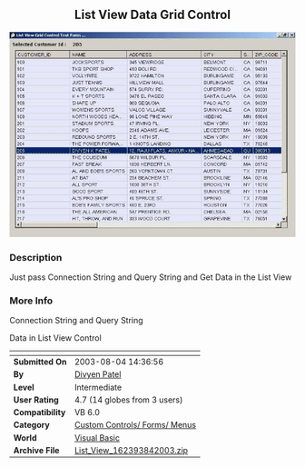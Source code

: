 ﻿<div align="center">

## List View Data Grid Control

<img src="PIC20038701571533.jpg">
</div>

### Description

Just pass Connection String and Query String and Get Data in the List View
 
### More Info
 
Connection String and Query String

Data in List View Control


<span>             |<span>
---                |---
**Submitted On**   |2003-08-04 14:36:56
**By**             |[Divyen Patel](https://github.com/Planet-Source-Code/PSCIndex/blob/master/ByAuthor/divyen-patel.md)
**Level**          |Intermediate
**User Rating**    |4.7 (14 globes from 3 users)
**Compatibility**  |VB 6\.0
**Category**       |[Custom Controls/ Forms/  Menus](https://github.com/Planet-Source-Code/PSCIndex/blob/master/ByCategory/custom-controls-forms-menus__1-4.md)
**World**          |[Visual Basic](https://github.com/Planet-Source-Code/PSCIndex/blob/master/ByWorld/visual-basic.md)
**Archive File**   |[List\_View\_162393842003\.zip](https://github.com/Planet-Source-Code/divyen-patel-list-view-data-grid-control__1-47385/archive/master.zip)








